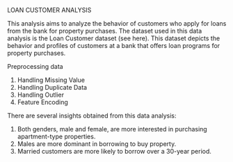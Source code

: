 LOAN CUSTOMER ANALYSIS

This analysis aims to analyze the behavior of customers who apply for loans from the bank for property purchases. The dataset used in this data analysis is the Loan Customer dataset (see here). This dataset depicts the behavior and profiles of customers at a bank that offers loan programs for property purchases. 

Preprocessing data
1. Handling Missing Value
2. Handling Duplicate Data
3. Handling Outlier
4. Feature Encoding

There are several insights obtained from this data analysis:
1. Both genders, male and female, are more interested in purchasing apartment-type properties.
2. Males are more dominant in borrowing to buy property.
3. Married customers are more likely to borrow over a 30-year period.
